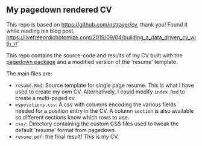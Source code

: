 ## My pagedown rendered CV

This repo is based on https://github.com/nstrayer/cv, thank you! Found it while reading his blog post, https://livefreeordichotomize.com/2019/09/04/building_a_data_driven_cv_with_r/

This repo contains the source-code and results of my CV built with the [pagedown package](https://pagedown.rbind.io) and a modified version of the 'resume' template. 

The main files are:

- `resume.Rmd`: Source template for single page resume. This is what I have used to create my own CV. Alternatively, I could modify `index.Rmd` to create a multi-paged cv.
- `mypositions.csv`: A csv with columns encoding the various fields needed for a position entry in the CV. A column `section` is also available so different sections know which rows to use.
- `css/`: Directory containing the custom CSS files used to tweak the default 'resume' format from pagedown.
- `resume.pdf`: the final result! This is my CV.
